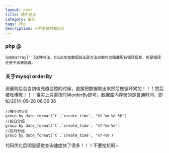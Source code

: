 ```yaml
---
layout: post
title: 随手记点
category: 备忘
tags: Php
description: 一些零散的知识点
---
```

### php @
	
	见到@array['']这种写法，@无论加在数组前还是方法前都可以隐藏所有错误信息，但是错误还是不该被隐藏。
    
### 关于mysql orderBy
流量购后台当初做充值监控的时候，直接把数据取出来然后做循环累加！！！然后被吐槽死！！！事实上只需按时间orderBy即可。数据库内存储的是普通时间，即如:2014-09-28 06:36:36

	//按小时分组
	group by date_format(`t`.`create_time`, '%Y-%m-%d %H')
	//按日分组
	group by date_format(`t`.`create_time`, '%Y-%m-%d')
	//按月分组
	group by date_format(`t`.`create_time`, '%Y-%m')
	
代码优化后明显感觉查询速度快了很多！！！不要挖坑啊~
